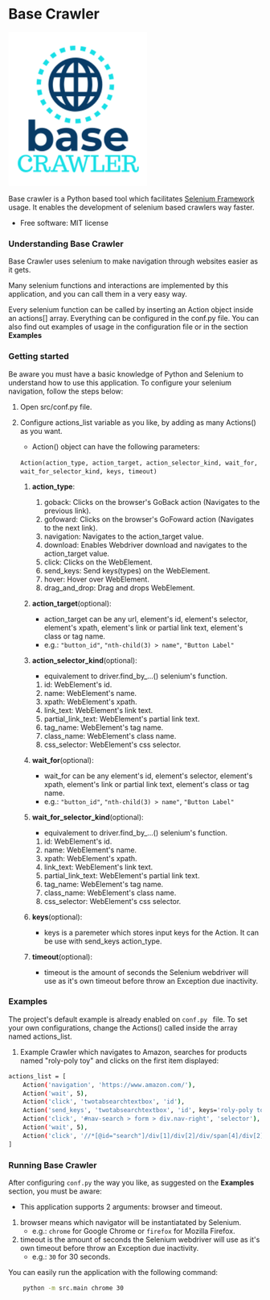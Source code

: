 # Base Crawler
![Base Crawler](/res/assets/logo.png "Base Crawler is your anytime crawler buddy.")

Base crawler is a Python based tool which facilitates [Selenium Framework](https://github.com/SeleniumHQ/selenium "Selenium HQ Github project.") usage.
It enables the development of selenium based crawlers way faster.

* Free software: MIT license

### Understanding Base Crawler

Base Crawler uses selenium to make navigation through websites easier as it gets.

Many selenium functions and interactions are implemented by this application, and you can call them in a very easy way.

Every selenium function can be called by inserting an Action object inside an actions[] array. 
Everything can be configured in the conf.py file. You can also find out examples of usage in the configuration file or in the section **Examples**

### Getting started

Be aware you must have a basic knowledge of Python and Selenium to understand how to use this application. 
To configure your selenium navigation, follow the steps below:

1. Open src/conf.py file.
2. Configure actions_list variable as you like, by adding as many Actions() as you want. 

    - Action() object can have the following parameters:
     
    `Action(action_type, action_target, action_selector_kind, wait_for, wait_for_selector_kind, keys, timeout)`
 
    1. **action_type**:   
        1. goback: Clicks on the browser's GoBack action (Navigates to the previous link).
        2. gofoward: Clicks on the browser's GoFoward action (Navigates to the next link).
        3. navigation: Navigates to the action_target value.
        4. download: Enables Webdriver download and navigates to the action_target value.
        5. click: Clicks on the WebElement. 
        6. send_keys: Send keys(types) on the WebElement. 
        7. hover: Hover over WebElement. 
        8. drag_and_drop: Drag and drops WebElement. 

    2. **action_target**(optional): 
        - action_target can be any url, element's id, element's selector, element's xpath, element's link or partial link text, element's class or tag name.
        - e.g.:  `"button_id"`, `"nth-child(3) > name"`, `"Button Label"`

    3. **action_selector_kind**(optional): 
        - equivalement to driver.find_by_...() selenium's function.
        1. id: WebElement's id.
        2. name: WebElement's name.
        3. xpath: WebElement's xpath.
        4. link_text: WebElement's link text.
        5. partial_link_text: WebElement's partial link text.
        6. tag_name: WebElement's tag name.
        7. class_name: WebElement's class name.
        8. css_selector: WebElement's css selector.

    4. **wait_for**(optional): 
        - wait_for can be any element's id, element's selector, element's xpath, element's link or partial link text, element's class or tag name.
        - e.g.:  `"button_id"`, `"nth-child(3) > name"`, `"Button Label"`

    5. **wait_for_selector_kind**(optional):
        - equivalement to driver.find_by_...() selenium's function.
        1. id: WebElement's id.
        2. name: WebElement's name.
        3. xpath: WebElement's xpath.
        4. link_text: WebElement's link text.
        5. partial_link_text: WebElement's partial link text.
        6. tag_name: WebElement's tag name.
        7. class_name: WebElement's class name.
        8. css_selector: WebElement's css selector.

    6. **keys**(optional):
        - keys is a paremeter which stores input keys for the Action. It can be use with send_keys action_type.

    7. **timeout**(optional):
        - timeout is the amount of seconds the Selenium webdriver will use as it's own timeout before throw an Exception due inactivity.

### Examples 
The project's default example is already enabled on `conf.py ` file. To set your own configurations, change the Actions() called inside the array named actions_list. 

1. Example Crawler which navigates to Amazon, searches for products named "roly-poly toy" and clicks on the first item displayed:
```bash
actions_list = [
    Action('navigation', 'https://www.amazon.com/'),
    Action('wait', 5),
    Action('click', 'twotabsearchtextbox', 'id'),
    Action('send_keys', 'twotabsearchtextbox', 'id', keys='roly-poly toy'),
    Action('click', '#nav-search > form > div.nav-right', 'selector'),
    Action('wait', 5),
    Action('click', '//*[@id="search"]/div[1]/div[2]/div/span[4]/div[2]/div[3]/div/span/div/div/span/a/div', 'xpath')
]
```

### Running Base Crawler
After configuring `conf.py` the way you like, as suggested on the **Examples** section, you must be aware:

- This application supports 2 arguments: browser and timeout.
1. browser means which navigator will be instantiatated by Selenium. 
    - e.g.: `chrome` for Google Chrome or `firefox` for Mozilla Firefox.
2. timeout is the amount of seconds the Selenium webdriver will use as it's own timeout before throw an Exception due inactivity. 
    - e.g.: `30` for 30 seconds.

You can easily run the application with the following command:

```bash
    python -m src.main chrome 30
```
